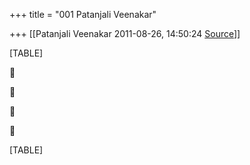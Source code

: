 +++
title = "001 Patanjali Veenakar"

+++
[[Patanjali Veenakar	2011-08-26, 14:50:24 [Source](https://groups.google.com/g/bvparishat/c/UU2Fsgg9SEY)]]



[TABLE]









[TABLE]

